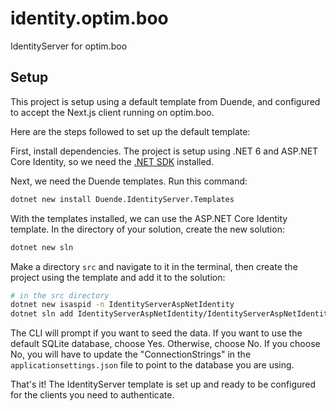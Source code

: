 # identity.optim.boo

IdentityServer for optim.boo

## Setup

This project is setup using a default template from Duende, and configured to accept the Next.js client running on optim.boo.

Here are the steps followed to set up the default template:

First, install dependencies. The project is setup using .NET 6 and ASP.NET Core Identity, so we need the [.NET SDK](https://dotnet.microsoft.com/en-us/) installed.

Next, we need the Duende templates. Run this command:

```bash
dotnet new install Duende.IdentityServer.Templates
```

With the templates installed, we can use the ASP.NET Core Identity template. In the directory of your solution, create the new solution:

```bash
dotnet new sln
```

Make a directory `src` and navigate to it in the terminal, then create the project using the template and add it to the solution:

```bash
# in the src directory
dotnet new isaspid -n IdentityServerAspNetIdentity
dotnet sln add IdentityServerAspNetIdentity/IdentityServerAspNetIdentity.csproj
```

The CLI will prompt if you want to seed the data. If you want to use the default SQLite database, choose Yes. Otherwise, choose No. If you choose No, you will have to update the "ConnectionStrings" in the `applicationsettings.json` file to point to the database you are using.

That's it! The IdentityServer template is set up and ready to be configured for the clients you need to authenticate.
